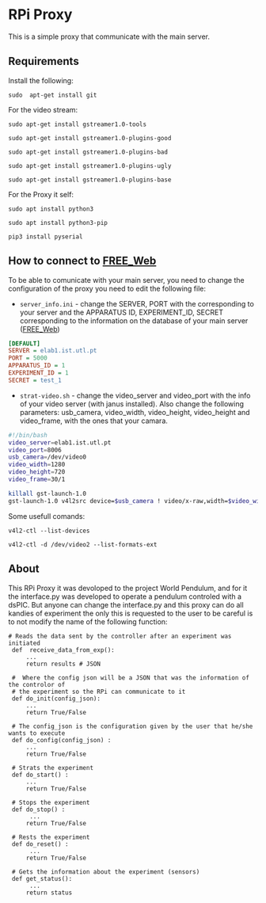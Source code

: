 # RPi Proxy
This is a simple proxy that communicate with the main server. 

## Requirements

Install the following:
```
sudo  apt-get install git
```

For the video stream:
```
sudo apt-get install gstreamer1.0-tools
```
```
sudo apt-get install gstreamer1.0-plugins-good
```
```
sudo apt-get install gstreamer1.0-plugins-bad
```
```
sudo apt-get install gstreamer1.0-plugins-ugly
```
```
sudo apt-get install gstreamer1.0-plugins-base
```
For the Proxy it self:
```
sudo apt install python3
```
```
sudo apt install python3-pip
```
```
pip3 install pyserial
```

## How to connect to [FREE_Web](https://github.com/e-lab-FREE/FREE_Web)
To be able to comunicate with your main server, you need to change the configuration of the proxy you need to edit the following file:

* `server_info.ini` - change the SERVER, PORT with the corresponding to your server and the APPARATUS ID, EXPERIMENT_ID, SECRET corresponding to the information on the database of your main server ([FREE_Web](https://github.com/e-lab-FREE/FREE_Web))

```ini
[DEFAULT]
SERVER = elab1.ist.utl.pt
PORT = 5000
APPARATUS_ID = 1
EXPERIMENT_ID = 1
SECRET = test_1
```

*  `strat-video.sh` - change the video_server and video_port with the info of your video server (with janus installed). Also change the following parameters: usb_camera, video_width, video_height, video_height and video_frame, with the ones that your camara.


```sh
#!/bin/bash
video_server=elab1.ist.utl.pt
video_port=8006
usb_camera=/dev/video0
video_width=1280
video_height=720
video_frame=30/1

killall gst-launch-1.0
gst-launch-1.0 v4l2src device=$usb_camera ! video/x-raw,width=$video_width,height=$video_height,framerate=$video_frame ! clockoverlay time-format="%x - %X" ! videoconvert ! omxh264enc ! h264parse ! rtph264pay config-interval=1 pt=96 ! udpsink host=$video_server port=$video_port async=false 
```
Some usefull comands:
```
v4l2-ctl --list-devices
```
```
v4l2-ctl -d /dev/video2 --list-formats-ext
```


## About


This RPi Proxy it was devoloped to the project World Pendulum, and for it the interface.py was developed to operate a pendulum controled with a dsPIC. 
But anyone can change the interface.py and this proxy can do all kandies of experiment the only this is requested to the user to be careful is to not modify the name of the following function:  

```python3
# Reads the data sent by the controller after an experiment was initiated
 def  receive_data_from_exp():
     ...
     return results # JSON
     
 #  Where the config json will be a JSON that was the information of the controlor of 
 # the experiment so the RPi can communicate to it
 def do_init(config_json): 
     ...
     return True/False 
    
 # The config_json is the configuration given by the user that he/she wants to execute 
 def do_config(config_json) :
     ...
     return True/False
 
 # Strats the experiment 
 def do_start() :
     ...
     return True/False 

 # Stops the experiment
 def do_stop() :
      ...
     return True/False
     
 # Rests the experiment    
 def do_reset() :
      ...
     return True/False
 
 # Gets the information about the experiment (sensors)
 def get_status():
      ...
     return status
```
